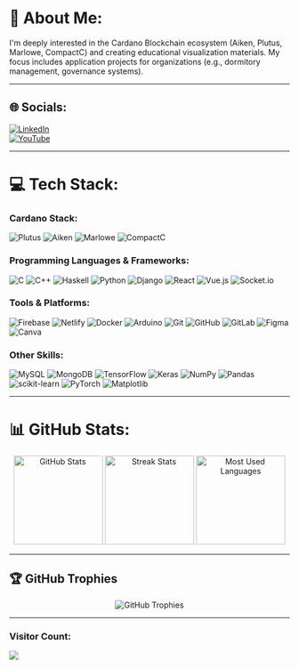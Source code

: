 # 🦁 About Me:
I'm deeply interested in the Cardano Blockchain ecosystem (Aiken, Plutus, Marlowe, CompactC) and creating educational visualization materials. My focus includes application projects for organizations (e.g., dormitory management, governance systems).

---

## 🌐 Socials:
[![LinkedIn](https://img.shields.io/badge/LinkedIn-%230077B5.svg?logo=linkedin&logoColor=white)](https://linkedin.com/in/bqminhvn)  
[![YouTube](https://img.shields.io/badge/YouTube-%23FF0000.svg?logo=youtube&logoColor=white)](https://www.youtube.com/@DirectedbyMinhBui)

---

# 💻 Tech Stack:
### Cardano Stack:
![Plutus](https://img.shields.io/badge/Plutus-%234A4A55.svg?style=flat&logo=cardano&logoColor=white) 
![Aiken](https://img.shields.io/badge/Aiken-%235e5086.svg?style=flat&logo=haskell&logoColor=white)
![Marlowe](https://img.shields.io/badge/Marlowe-%232D3748.svg?style=flat&logo=cardano&logoColor=white)
![CompactC](https://img.shields.io/badge/CompactC-%230078D7.svg?style=flat&logo=midnight&logoColor=white)

### Programming Languages & Frameworks:
![C](https://img.shields.io/badge/C-%2300599C.svg?style=flat&logo=c&logoColor=white) 
![C++](https://img.shields.io/badge/C++-%2300599C.svg?style=flat&logo=c%2B%2B&logoColor=white) 
![Haskell](https://img.shields.io/badge/Haskell-%235e5086.svg?style=flat&logo=haskell&logoColor=white) 
![Python](https://img.shields.io/badge/Python-%233670A0.svg?style=flat&logo=python&logoColor=%23ffdd54) 
![Django](https://img.shields.io/badge/Django-%23092E20.svg?style=flat&logo=django&logoColor=white) 
![React](https://img.shields.io/badge/React-%2320232a.svg?style=flat&logo=react&logoColor=%2361DAFB) 
![Vue.js](https://img.shields.io/badge/Vue.js-%2335495e.svg?style=flat&logo=vuedotjs&logoColor=%234FC08D) 
![Socket.io](https://img.shields.io/badge/Socket.io-%23010101.svg?style=flat&logo=socket.io&logoColor=white)

### Tools & Platforms:
![Firebase](https://img.shields.io/badge/Firebase-%23039BE5.svg?style=flat&logo=firebase) 
![Netlify](https://img.shields.io/badge/Netlify-%23000000.svg?style=flat&logo=netlify&logoColor=#00C7B7) 
![Docker](https://img.shields.io/badge/Docker-%230db7ed.svg?style=flat&logo=docker&logoColor=white) 
![Arduino](https://img.shields.io/badge/Arduino-%2300979D.svg?style=flat&logo=arduino&logoColor=white) 
![Git](https://img.shields.io/badge/Git-%23F05033.svg?style=flat&logo=git&logoColor=white) 
![GitHub](https://img.shields.io/badge/GitHub-%23121011.svg?style=flat&logo=github&logoColor=white) 
![GitLab](https://img.shields.io/badge/GitLab-%23181717.svg?style=flat&logo=gitlab&logoColor=white) 
![Figma](https://img.shields.io/badge/Figma-%23F24E1E.svg?style=flat&logo=figma&logoColor=white) 
![Canva](https://img.shields.io/badge/Canva-%2300C4CC.svg?style=flat&logo=Canva&logoColor=white)

### Other Skills:
![MySQL](https://img.shields.io/badge/MySQL-%234479A1.svg?style=flat&logo=mysql&logoColor=white) 
![MongoDB](https://img.shields.io/badge/MongoDB-%234ea94b.svg?style=flat&logo=mongodb&logoColor=white) 
![TensorFlow](https://img.shields.io/badge/TensorFlow-%23FF6F00.svg?style=flat&logo=TensorFlow&logoColor=white) 
![Keras](https://img.shields.io/badge/Keras-%23D00000.svg?style=flat&logo=Keras&logoColor=white) 
![NumPy](https://img.shields.io/badge/NumPy-%23013243.svg?style=flat&logo=numpy&logoColor=white) 
![Pandas](https://img.shields.io/badge/Pandas-%23150458.svg?style=flat&logo=pandas&logoColor=white) 
![scikit-learn](https://img.shields.io/badge/scikit--learn-%23F7931E.svg?style=flat&logo=scikit-learn&logoColor=white) 
![PyTorch](https://img.shields.io/badge/PyTorch-%23EE4C2C.svg?style=flat&logo=PyTorch&logoColor=white) 
![Matplotlib](https://img.shields.io/badge/Matplotlib-%23ffffff.svg?style=flat&logo=Matplotlib&logoColor=black)

---

# 📊 GitHub Stats:
<div align="center">
  <img src="https://github-readme-stats.vercel.app/api?username=Minhcardanian&theme=radical&hide_border=false&include_all_commits=true&count_private=true" alt="GitHub Stats" height="160px"/>
  <img src="https://github-readme-streak-stats.herokuapp.com?user=Minhcardanian&theme=radical&hide_border=false" alt="Streak Stats" height="160px"/>
  <img src="https://github-readme-stats.vercel.app/api/top-langs/?username=Minhcardanian&theme=radical&hide_border=false&layout=compact" alt="Most Used Languages" height="160px"/>
</div>

---

## 🏆 GitHub Trophies
<div align="center">
  <img src="https://github-profile-trophy.vercel.app/?username=Minhcardanian&theme=darkhub&no-frame=true&margin-w=10" alt="GitHub Trophies"/>
</div>

---

### Visitor Count:
[![](https://visitcount.itsvg.in/api?id=Minhcardanian&icon=2&color=4)](https://visitcount.itsvg.in)
